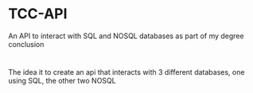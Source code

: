 # TCC-API

An API to interact with SQL and NOSQL databases as part of my degree conclusion

#

The idea it to create an api that interacts with 3 different databases, one using SQL, the other two NOSQL

